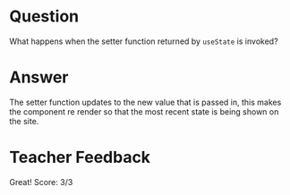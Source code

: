 # Question

What happens when the setter function returned by `useState` is invoked?

# Answer

The setter function updates to the new value that is passed in, this makes the component re render so that the most recent state is being shown on the site.

# Teacher Feedback
Great!
Score: 3/3